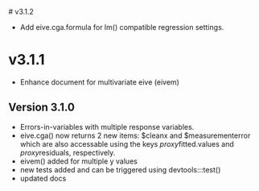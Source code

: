 # v3.1.2
- Add eive.cga.formula for lm() compatible regression settings.

# v3.1.1
- Enhance document for multivariate eive (eivem)
  

## Version 3.1.0 

- Errors-in-variables with multiple response variables.
- eive.cga() now returns 2 new items: $cleanx and $measurementerror which are also accessable using the keys $proxy$fitted.values and $proxy$residuals, respectively.
- eivem() added for multiple y values
- new tests added and can be triggered using devtools:::test()
- updated docs


